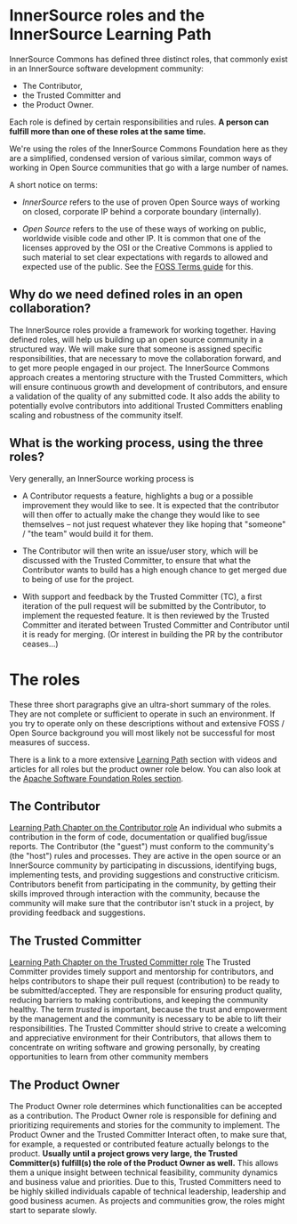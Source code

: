 # InnerSource roles and the InnerSource Learning Path
InnerSource Commons has defined three distinct roles, that commonly exist in an InnerSource software development community: 

- The Contributor, 
- the Trusted Committer and 
- the Product Owner. 

Each role is defined by certain responsibilities and rules. **A person can fulfill more than one of these roles at the same time.** 

We're using the roles of the InnerSource Commons Foundation here as they are a simplified, condensed version of various similar, common ways of working in Open Source communities that go with a large number of names. 

A short notice on terms: 

- *InnerSource* refers to the use of proven Open Source ways of working on closed, corporate IP behind a corporate boundary (internally). 

- *Open Source* refers to the use of these ways of working on public, worldwide visible code and other IP. It is common that one of the licenses approved by the OSI or the Creative Commons is applied to such material to set clear expectations with regards to allowed and expected use of the public. See the [FOSS Terms guide](https://github.com/project-origin/origin-collaboration/blob/main/guides/FOSS-terms-guide/01-FOSS-Terms-Intro-TOC.md) for this.

## Why do we need defined roles in an open collaboration?

The InnerSource roles provide a framework for working together. Having defined roles, will help us building up an open source community in a structured way. We will make sure that someone is assigned specific responsibilities, that are necessary to move the collaboration forward, and to get more people engaged in our project. The InnerSource Commons approach creates a mentoring structure with the Trusted Committers, which will ensure continuous growth and development of contributors, and ensure a validation of the quality of any submitted code. It also adds the ability to potentially evolve contributors into additional Trusted Committers enabling scaling and robustness of the community itself.

## What is the working process, using the three roles? 

Very generally, an InnerSource working process is

- A Contributor requests a feature, highlights a bug or a possible improvement they would like to see. It is expected that the contributor will then offer to actually make the change they would like to see themselves – not just request whatever they like hoping that "someone" / "the team" would build it for them.
- The Contributor will then write an issue/user story, which will be discussed with the Trusted Committer, to ensure that what the Contributor wants to build has a high enough chance to get merged due to being of use for the project.  	

- With support and feedback by the Trusted Committer (TC), a first iteration of the  pull request will be submitted by the Contributor, to implement the requested feature. It is then reviewed by the Trusted Committer and iterated between Trusted Committer and Contributor until it is ready for merging. (Or interest in building the PR by the contributor ceases...)

# The roles
These three short paragraphs give an ultra-short summary of the roles. 
They are not complete or sufficient to operate in such an environment. If you try to operate only on these descriptions without and extensive FOSS / Open Source background you will most likely not be successful for most measures of success.

There is a link to a more extensive  [Learning Path](https://innersourcecommons.org/learn/learning-path/) section with videos and articles for all roles but the product owner role below.
You can also look at the [Apache Software Foundation Roles section](https://www.apache.org/foundation/how-it-works.html#roles).

## The Contributor
[Learning Path Chapter on the Contributor role](https://innersourcecommons.org/learn/learning-path/contributor/)
An individual who submits a contribution in the form of code, documentation or qualified bug/issue reports. The Contributor (the "guest") must conform to the community's (the "host") rules and processes. 
They are active in the open source or an InnerSource community by participating in discussions,  identifying bugs, implementing tests, and providing suggestions and constructive criticism. Contributors benefit from participating in the community, by getting their skills improved through interaction with the community, because the community will make sure that the contributor isn't stuck in a project, by providing feedback and suggestions.   

## The Trusted Committer
[Learning Path Chapter on the Trusted Committer role](https://innersourcecommons.org/learn/learning-path/trusted-committer/)
The Trusted Committer provides timely support and mentorship for contributors, and helps contributors to shape their pull request (contribution) to be ready to be submitted/accepted.
They are responsible for ensuring product quality, reducing barriers to making contributions, and keeping the community healthy. 
The term *trusted* is important, because the trust and empowerment by the management and the community is necessary to be able to lift their responsibilities. The Trusted Committer should strive to create a welcoming and appreciative environment for their Contributors, that allows them to concentrate on writing software and growing personally, by creating opportunities to learn from other community members

## The Product Owner
The Product Owner role determines which functionalities can be accepted as a contribution. The Product Owner role is responsible for defining and prioritizing requirements and stories for the community to implement. The Product Owner and the Trusted Committer Interact often, to make sure that, for example, a requested or contributed feature actually belongs to the product. 
**Usually until a project grows very large, the Trusted Committer(s) fulfill(s) the role of the Product Owner as well.** This allows them a unique insight between technical feasibility, community dynamics and business value and priorities. Due to this, Trusted Committers need to be highly skilled individuals capable of technical leadership, leadership and good business acumen. As projects and communities grow, the roles might start to separate slowly.